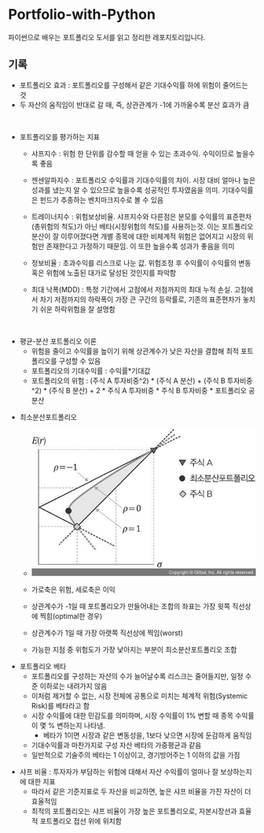 # Portfolio-with-Python

파이썬으로 배우는 포트폴리오 도서를 읽고 정리한 레포지토리입니다.

<div>
</div>

## 기록

* 포트폴리오 효과 : 포트폴리오를 구성해서 같은 기대수익률 하에 위험이 줄어드는 것
* 두 자산의 움직임이 반대로 갈 때, 즉, 상관관계가 -1에 가까울수록 분산 효과가 큼

<div>
<br>
</div>

* 포트폴리오를 평가하는 지표
  * 샤프지수 : 위험 한 단위를 감수할 때 얻을 수 있는 초과수익. 수익이므로 높을수록 좋음
  
  * 젠센알파지수 : 포트폴리오 수익률과 기대수익률의 차이. 시장 대비 얼마나 높은 성과를 냈는지 알 수 있으므로 높을수록 성공적인 투자였음을 의미. 기대수익률은 펀드가 추종하는 벤치마크지수로 볼 수 있음
  
  * 트레이너지수 : 위험보상비율. 샤프지수와 다른점은 분모를 수익률의 표준편차(총위험의 척도)가 아닌 베타(시장위험의 척도)를 사용하는것. 이는 포트폴리오 분산이 잘 이루어졌다면 개별 종목에 대한 비체계적 위험은 없어지고 시장의 위험만 존재한다고 가정하기 때문임. 이 또한 높을수록 성과가 좋음을 의미
  
  * 정보비율 : 초과수익를 리스크로 나눈 값. 위험조정 후 수익률이 수익률의 변동 혹은 위험에 노출된 대가로 달성된 것인지를 파악함

  * 최대 낙폭(MDD) : 특정 기간에서 고점에서 저점까지의 최대 누적 손실. 고점에서 차기 저점까지의 하락폭이 가장 큰 구간의 등락률로, 기존의 표준편차가 놓치기 쉬운 하락위험을 잘 설명함

<div>
<br>
</div>

* 평균-분산 포트폴리오 이론
  * 위험을 줄이고 수익률을 높이기 위해 상관계수가 낮은 자산을 결합해 최적 포트폴리오를 구성할 수 있음
  * 포트폴리오의 기대수익률 : 수익률*기대값
  * 포트폴리오의 위험 : (주식 A 투자비중^2) * (주식 A 분산) + (주식 B 투자비중^2) * (주식 B 분산) + 2 * 주식 A 투자비중 * 주식 B 투자비중 * 포트폴리오 공분산

<div>
</div>

* 최소분산포트폴리오
  * ![최소분산포트폴리오](images/최소분산포트폴리오.jpg)

  * 가로축은 위험, 세로축은 이익
  * 상관계수가 -1일 때 포트폴리오가 만들어내는 조합의 좌표는 가장 윗쪽 직선상에 찍힘(optimal한 경우)
  * 상관계수가 1일 때 가장 아랫쪽 직선상에 찍임(worst)
  * 가능한 지점 중 위험도가 가장 낯아지는 부분이 최소분산포트폴리오 조합

<div>
</div>

* 포트폴리오 베타
  * 포트폴리오를 구성하는 자산의 수가 늘어날수록 리스크는 줄어들지만, 일정 수준 이하로는 내려가지 않음
  * 이처럼 제거할 수 없는, 시장 전체에 공통으로 미치는 체계적 위험(Systemic Risk)를 베타라고 함
  * 시장 수익률에 대한 민감도를 의미하며, 시장 수익률이 1% 변할 때 종목 수익률이 몇 % 변하는지 나타냄.
    * 베타가 1이면 시장과 같은 변동성을, 1보다 낮으면 시장에 둔감하게 움직임
  * 기대수익률과 마찬가지로 구성 자산 베타의 가중평균과 같음
  * 일반적으로 기술주의 베타는 1 이상이고, 경기방어주는 1 이하의 값을 가짐

<div>
</div>

* 샤프 비율 : 투자자가 부담하는 위험에 대해서 자산 수익률이 얼마나 잘 보상하는지에 대한 지표
  * 따라서 같은 기준지표로 두 자산을 비교하면, 높은 샤프 비율을 가진 자산이 더 효율적임
  * 최적의 포트폴리오는 샤프 비율이 가장 높은 포트폴리오로, 자본시장선과 효율적 포트폴리오 접선 위에 위치함
